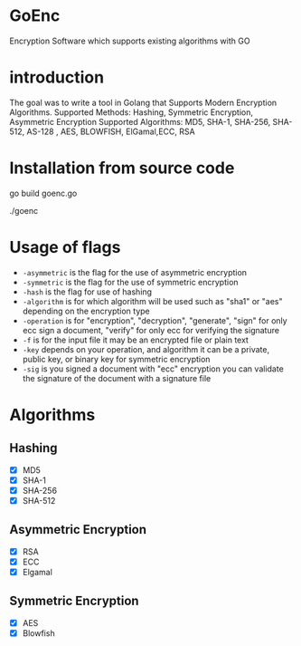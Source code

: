 # GoEnc
Encryption Software which supports existing algorithms with GO


# introduction

The goal was to write a tool in Golang that Supports Modern Encryption Algorithms.
Supported Methods: Hashing, Symmetric Encryption, Asymmetric Encryption
Supported Algorithms: MD5, SHA-1, SHA-256, SHA-512, AS-128 , AES, BLOWFISH, ElGamal,ECC, RSA
 

# Installation from source code
go build goenc.go 

./goenc 

# Usage of flags
- `-asymmetric` is the flag for the use of asymmetric encryption
- `-symmetric` is the flag for the use of symmetric encryption
- `-hash` is the flag for use of hashing
- `-algorithm` is for which algorithm will be used such as "sha1" or "aes" depending on the encryption type
- `-operation` is for "encryption", "decryption", "generate", "sign" for only ecc sign a document, "verify" for only ecc for verifying the signature
- `-f` is for the input file it may be an encrypted file or plain text
- `-key` depends on your operation, and algorithm it can be a private, public key, or binary key for symmetric encryption
- `-sig` is you signed a document with "ecc" encryption you can validate the signature of the document with a signature file
# Algorithms

## Hashing
- [x] MD5
- [x] SHA-1
- [x] SHA-256
- [x] SHA-512

## Asymmetric Encryption
- [x] RSA
- [X] ECC
- [x] Elgamal
## Symmetric Encryption
- [X] AES
- [x] Blowfish
